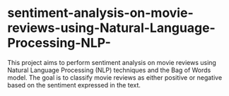 # sentiment-analysis-on-movie-reviews-using-Natural-Language-Processing-NLP-
This project aims to perform sentiment analysis on movie reviews using Natural Language Processing (NLP) techniques and the Bag of Words model. The goal is to classify movie reviews as either positive or negative based on the sentiment expressed in the text.
